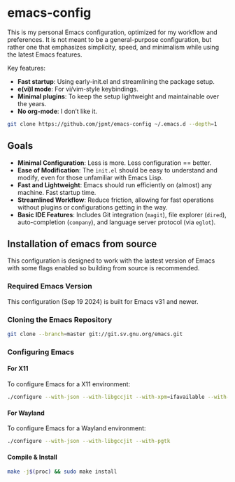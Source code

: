 # emacs-config

This is my personal Emacs configuration, optimized for my workflow and preferences.
It is not meant to be a general-purpose configuration, but rather one that emphasizes
simplicity, speed, and minimalism while using the latest Emacs features.

Key features:

- **Fast startup**: Using early-init.el and streamlining the package setup.
- **e(vi)l mode**: For vi/vim-style keybindings.
- **Minimal plugins**: To keep the setup lightweight and maintainable over the years.
- **No org-mode**: I don’t like it.

```sh
git clone https://github.com/jpnt/emacs-config ~/.emacs.d --depth=1
```

## Goals

- **Minimal Configuration**: Less is more. Less configuration == better.
- **Ease of Modification**: The `init.el` should be easy to understand and modify,
  even for those unfamiliar with Emacs Lisp.
- **Fast and Lightweight**: Emacs should run efficiently on (almost) any machine. Fast startup time.
- **Streamlined Workflow**: Reduce friction, allowing for fast operations without
  plugins or configurations getting in the way.
- **Basic IDE Features**: Includes Git integration (`magit`), file explorer (`dired`),
  auto-completion (`company`), and language server protocol (via `eglot`).

## Installation of emacs from source

This configuration is designed to work with the lastest version of Emacs with some flags enabled so
building from source is recommended.

### Required Emacs Version

This configuration (Sep 19 2024) is built for Emacs v31 and newer.

### Cloning the Emacs Repository

```sh
git clone --branch=master git://git.sv.gnu.org/emacs.git
```

### Configuring Emacs

#### For X11

To configure Emacs for a X11 environment:

```sh
./configure --with-json --with-libgccjit --with-xpm=ifavailable --with-gif=ifavailable
````

#### For Wayland

To configure Emacs for a Wayland environment:

```sh
./configure --with-json --with-libgccjit --with-pgtk
```

#### Compile & Install

```sh
make -j$(proc) && sudo make install
```
